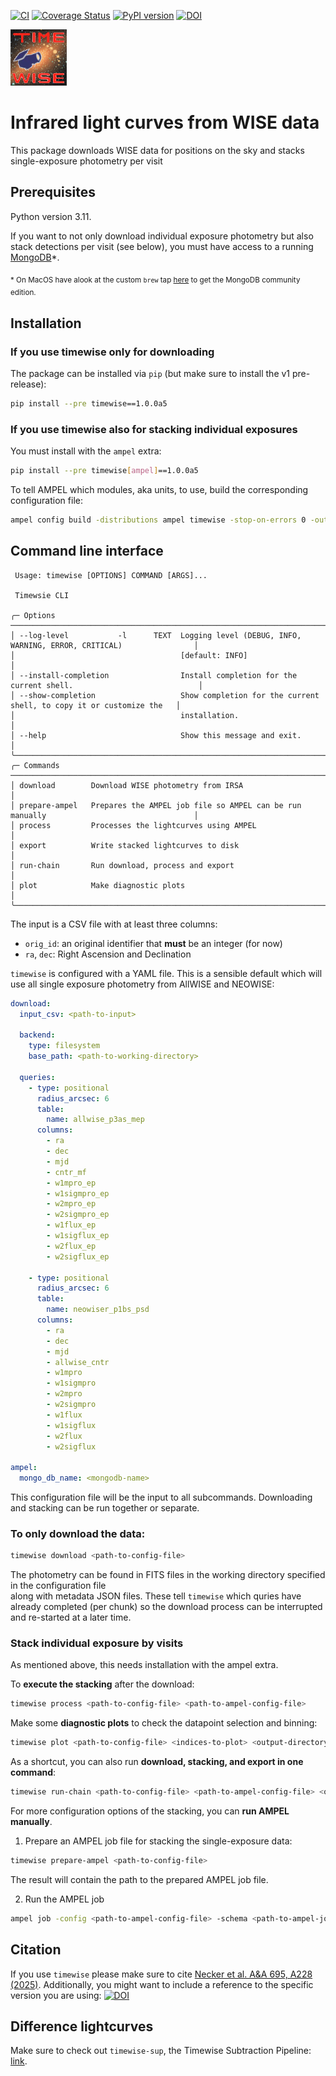 [![CI](https://github.com/JannisNe/timewise/actions/workflows/continous_integration.yml/badge.svg)](https://github.com/JannisNe/timewise/actions/workflows/continous_integration.yml)
[![Coverage Status](https://coveralls.io/repos/github/JannisNe/timewise/badge.svg?branch=main)](https://coveralls.io/github/JannisNe/timewise?branch=main)
[![PyPI version](https://badge.fury.io/py/timewise.svg)](https://badge.fury.io/py/timewise)
[![DOI](https://zenodo.org/badge/449677569.svg)](https://zenodo.org/badge/latestdoi/449677569)


![](timewise.png)
# Infrared light curves from WISE data

This package downloads WISE data for positions on the sky and stacks single-exposure photometry per visit

## Prerequisites
Python version 3.11.

If you want to not only download individual exposure photometry but also stack detections per visit (see below),
you must have access to a running [MongoDB](https://www.mongodb.com/)*. 

<sub>* On MacOS have alook at the custom `brew` tap 
[here](https://stackoverflow.com/questions/57856809/installing-mongodb-with-homebrew)
to get the MongoDB community edition. </sub>

## Installation

### If you use timewise only for downloading
The package can be installed via `pip` (but make sure to install the v1 pre-release):
```bash
pip install --pre timewise==1.0.0a5
```
### If you use timewise also for stacking individual exposures
You must install with the `ampel` extra:
```bash
pip install --pre timewise[ampel]==1.0.0a5
```
To tell AMPEL which modules, aka units, to use, build the corresponding configuration file:
```bash
ampel config build -distributions ampel timewise -stop-on-errors 0 -out <path-to-ampel-config-file>
```

## Command line interface

```
 Usage: timewise [OPTIONS] COMMAND [ARGS]...                                                                
                                                                                                            
 Timewsie CLI                                                                                               
                                                                                                            
╭─ Options ────────────────────────────────────────────────────────────────────────────────────────────────╮
│ --log-level           -l      TEXT  Logging level (DEBUG, INFO, WARNING, ERROR, CRITICAL)                │
│                                     [default: INFO]                                                      │
│ --install-completion                Install completion for the current shell.                            │
│ --show-completion                   Show completion for the current shell, to copy it or customize the   │
│                                     installation.                                                        │
│ --help                              Show this message and exit.                                          │
╰──────────────────────────────────────────────────────────────────────────────────────────────────────────╯
╭─ Commands ───────────────────────────────────────────────────────────────────────────────────────────────╮
│ download        Download WISE photometry from IRSA                                                       │
│ prepare-ampel   Prepares the AMPEL job file so AMPEL can be run manually                                 │
│ process         Processes the lightcurves using AMPEL                                                    │
│ export          Write stacked lightcurves to disk                                                        │
│ run-chain       Run download, process and export                                                         │
│ plot            Make diagnostic plots                                                                    │
╰──────────────────────────────────────────────────────────────────────────────────────────────────────────╯

```

The input is a CSV file with at least three columns:  
- `orig_id`: an original identifier that **must** be an integer (for now)
- `ra`, `dec`: Right Ascension and Declination



`timewise` is configured with a YAML file. This is a sensible default which will use all single exposure photometry from AllWISE and NEOWISE:
```yaml
download:
  input_csv: <path-to-input>

  backend:
    type: filesystem
    base_path: <path-to-working-directory>

  queries:
    - type: positional
      radius_arcsec: 6
      table:
        name: allwise_p3as_mep
      columns:
        - ra
        - dec
        - mjd
        - cntr_mf
        - w1mpro_ep
        - w1sigmpro_ep
        - w2mpro_ep
        - w2sigmpro_ep
        - w1flux_ep
        - w1sigflux_ep
        - w2flux_ep
        - w2sigflux_ep

    - type: positional
      radius_arcsec: 6
      table:
        name: neowiser_p1bs_psd
      columns:
        - ra
        - dec
        - mjd
        - allwise_cntr
        - w1mpro
        - w1sigmpro
        - w2mpro
        - w2sigmpro
        - w1flux
        - w1sigflux
        - w2flux
        - w2sigflux

ampel:
  mongo_db_name: <mongodb-name>
```

This configuration file will be the input to all subcommands. Downloading and stacking can be run together or separate.


### To only download the data:
```bash
timewise download <path-to-config-file>
```
The photometry can be found in FITS files in the working directory specified in the configuration file\
along with metadata JSON files. These tell `timewise` which quries have already completed (per chunk) so the
download process can be interrupted and re-started at a later time.

### Stack individual exposure by visits
As mentioned above, this needs installation with the ampel extra.


To **execute the stacking** after the download:
```bash
timewise process <path-to-config-file> <path-to-ampel-config-file>
```

Make some **diagnostic plots** to check the datapoint selection and binning:
```bash
timewise plot <path-to-config-file> <indices-to-plot> <output-directory>
```

As a shortcut, you can also run **download, stacking, and export in one command**:
```bash
timewise run-chain <path-to-config-file> <path-to-ampel-config-file> <output-directory>
```

For more configuration options of the stacking, you can **run AMPEL manually**.

1. Prepare an AMPEL job file for stacking the single-exposure data:
```bash
timewise prepare-ampel <path-to-config-file>
```
The result will contain the path to the prepared AMPEL job file.

2. Run the AMPEL job
```bash
ampel job -config <path-to-ampel-config-file> -schema <path-to-ampel-job-file>
```





## Citation
If you use `timewise` please make sure to cite [Necker et al. A&A 695, A228 (2025)](https://www.aanda.org/articles/aa/abs/2025/03/aa51340-24/aa51340-24.html).
Additionally, you might want to include a reference to the specific version you are using: [![DOI](https://zenodo.org/badge/449677569.svg)](https://zenodo.org/badge/latestdoi/449677569)

## Difference lightcurves
Make sure to check out `timewise-sup`, the Timewise Subtraction Pipeline: 
[link](https://gitlab.desy.de/jannisnecker/timewise_sup).
